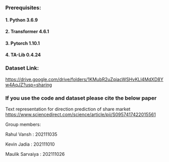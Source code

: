 ### Prerequisites: 
#### 1. Python 3.6.9
#### 2. Transformer 4.6.1
#### 3. Pytorch 1.10.1
#### 4. TA-Lib 0.4.24

### Dataset Link:
https://drive.google.com/drive/folders/1KMubR2uZqiacWSHvKLl4MdXD8Yw4AqJZ?usp=sharing


### If you use the code and dataset please cite the below paper
Text representation for direction prediction of share market
https://www.sciencedirect.com/science/article/pii/S0957417422015561

Group members:

Rahul Vansh : 202111035

Kevin Jadia : 202111010

Maulik Sarvaiya : 202111026
